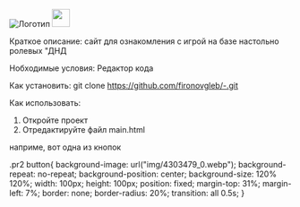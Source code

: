 ![Логотип](https://i.ytimg.com/vi/sXFJIiycVxE/maxresdefault.jpg "Логотип Github")
<img height="32" width="32" src="https://cdn.jsdelivr.net/npm/simple-icons@8.8.0/icons/adblockplus.svg" />

Краткое описание:
сайт для ознакомления с игрой на базе настольно ролевых "ДНД

Нобходимые условия:
 Редактор кода
 
 Как установить:
  git clone https://github.com/fironovgleb/-.git
 
 Как использовать:
  1. Откройте проект
  2. Отредактируйте файл main.html


  наприме, вот одна из кнопок

  .pr2 button{
    background-image: url("img/4303479_0.webp");
    background-repeat: no-repeat;
    background-position: center;
    background-size: 120% 120%;
    width: 100px;
    height: 100px;
    position: fixed;
    margin-top: 31%;
    margin-left: 7%;
    border: none;
    border-radius: 20%;
    transition: all 0.5s;
}

